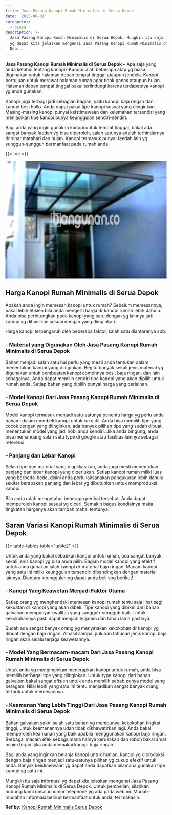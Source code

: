 ```yaml
---
title: Jasa Pasang Kanopi Rumah Minimalis di Serua Depok
date: '2025-06-01'
categories:
  - biaya
description: >-
  Jasa Pasang Kanopi Rumah Minimalis di Serua Depok. Mungkin itu saja informasi
  yg dapat kita jelaskan mengenai Jasa Pasang Kanopi Rumah Minimalis di Serua
  Dep...
---
```


**Jasa Pasang Kanopi Rumah Minimalis di Serua Depok** – Apa saja yang anda ketahui tentang kanopi? Kanopi ialah beberapa atap yg biasa digunakan untuk halaman depan tempat tinggal ataupun jendela. Kanopi bertujuan untuk merawat halaman rumah agar tidak panas ataupun hujan. Halaman depan tempat tinggal bakal terlindungi karena terdapatnya kanopi yg anda gunakan.

Kanopi juga terbagi jadi sebagian bagian, yaitu kanopi baja ringan dan kanopi besi hollo. Anda dapat pakai tipe kanopi sesuai yang diinginkan. Masing-masing kanopi punyai keistimewaan dan kelemahan tersendiri yang menjadikan tipe kanopi punya keunggulan sendiri-sendiri.

Bagi anda yang ingin gunakan kanopi untuk tempat tinggal, bakal ada sangat banyak faedah yg bisa diperoleh, salah satunya adalah terhindarnya dr sinar matahari dan hujan. Kanopi termasuk punyai faedah lain yg sungguh-sungguh bermanfaat pada rumah anda.

{{< toc >}}

![Jasa Pasang Kanopi Rumah Minimalis di Serua Depok](/images/harga-kanopi-minimalis-24.png)

## Harga Kanopi Rumah Minimalis di Serua Depok

Apakah anda ingin memesan kanopi untuk rumah? Sebelum memesannya, bakal lebih efisien bila anda mengerti harga dr kanopi rumah lebih dahulu. Anda bisa perhitungkan pada kanopi yang satu dengan yg lainnya jadi kanopi yg dihasilkan sesuai dengan yang diinginkan.

Harga kanopi terpengaruh oleh beberapa faktor, salah satu diantaranya sbb:

### \- Material yang Digunakan Oleh Jasa Pasang Kanopi Rumah Minimalis di Serua Depok

Bahan menjadi salah satu hal perlu yang mesti anda tentukan dalam menentukan kanopi yang diinginkan. Begitu banyak sekali jenis material yg digunakan untuk pembuatan kanopi contohnya besi, baja ringan, dan lain sebagainya. Anda dapat memilih sendiri tipe kanopi yang akan dipilih untuk rumah anda. Setiap bahan yang dipilih punyai harga yang berlainan.

### \- Model Kanopi Dari Jasa Pasang Kanopi Rumah Minimalis di Serua Depok

Model kanopi termasuk menjadi satu-satunya penentu harga yg perlu anda pahami dalam membeli kanopi untuk ruko dll. Anda bisa memilih tipe yang cocok dengan yang diinginkan, ada banyak pilihan tipe yang sudah dibuat, menentukan model yang jadi hobi anda sendiri. Jika anda bingung, anda bisa memandang salah satu type di google atau fasilitas lainnya sebagai referensi.

### \- Panjang dan Lebar Kanopi

Selain tipe dan material yang diaplikasikan, anda juga mesti menentukan panjang dan lebar kanopi yang diperlukan. Setiap kanopi rumah miliki luas yang berbeda-beda, disini anda perlu laksanakan pengukuran lebih dahulu sekitar berapakah panjang dan lebar yg dibutuhkan untuk memproduksi kanopi.

Bila anda udah mengetahui beberapa perihal tersebut. Anda dapat memperoleh kanopi sesuai yg dicari. Semakin bagus kondisinya maka tingkatan harganya akan tambah mahal tentunya.

## Saran Variasi Kanopi Rumah Minimalis di Serua Depok

{{< table-tables table="table2" >}}

Untuk anda yang bakal sebabkan kanopi untuk rumah, ada sangat banyak sekali jenis kanopi yg bisa anda pilih. Bagian model kanopi yang efektif untuk anda gunakan ialah kanopi dr material baja ringan. Macam kanopi yang satu ini miliki keunggulan tersendiri dibandingkan dengan material lainnya. Diantara keunggulan yg dapat anda beli sbg berikut!

### \- Kanopi Yang Keawetan Menjadi Faktor Utama

Setiap orang yg menghendaki memesan kanopi rumah tentu saja lihat segi kekuatan dr kanopi yang akan dibeli. Tipe kanopi yang dibikin dari bahan galvalum mempunyai kwalitas yang sungguh-sungguh baik. Untuk kekokohannya pasti dapat menjadi terjamin dan tahan lama pastinya.

Sudah ada sangat banyak orang yg menyatakan kekokohan dr kanopi yg dibuat dengan baja ringan. Alhasil sampai puluhan tahunan jenis kanopi baja ringan akan selalu terjaga keawetannya.

### \- Model Yang Bermacam-macam Dari Jasa Pasang Kanopi Rumah Minimalis di Serua Depok

Untuk anda yg menginginkan menerapkan kanopi untuk rumah, anda bisa memilih berbagai tipe yang diinginkan. Untuk type kanopi dari bahan galvalum bakal sangat efisien untuk anda memilih sebab punya model yang beragam. Nilai lebih yang satu ini tentu menjadikan sangat banyak orang tertarik untuk memesannya.

### \- Keamanan Yang Lebih Tinggi Dari Jasa Pasang Kanopi Rumah Minimalis di Serua Depok

Bahan galvalum yakni salah satu bahan yg mempunyai kekokohan tingkat tinggi, untuk keamanannya udah tidak dikhawatirkan lagi. Anda bakal memperoleh keamanan yang baik apabila menggunakan kanopi baja ringan. Berbagai macam efek sebagaimana halnya kerusakan dan roboh bakal amat minim terjadi jika anda memakai kanopi baja ringan.

Bagi anda yang inginkan belanja kanopi untuk hunian, kanopi yg diproduksi dengan baja ringan menjadi satu-satunya pilihan yg cukup efektif untuk anda. Banyak keistimewaan yg dapat anda dapatkan bilamana gunakan tipe kanopi yg satu ini.

Mungkin itu saja informasi yg dapat kita jelaskan mengenai Jasa Pasang Kanopi Rumah Minimalis di Serua Depok. Untuk pembelian, silahkan hubungi kami melalui nomor telephone yg ada pada web ini. Mudah-mudahan informasi berikut bermanfaat untuk anda, terimakasih.

**Ref by:**  [Kanopi Rumah Minimalis Serua Depok](https://id.wikipedia.org/wiki/Kanopi)
